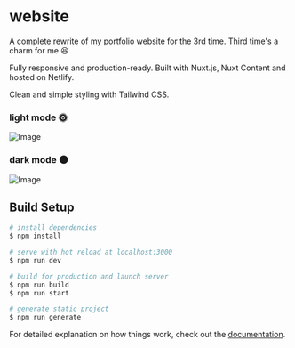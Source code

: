 # website

A complete rewrite of my portfolio website for the 3rd time. Third time's a charm for me 😆

Fully responsive and production-ready. Built with Nuxt.js, Nuxt Content and hosted on Netlify.

Clean and simple styling with Tailwind CSS.

### light mode 🌞

![Image](https://res.cloudinary.com/rentapp/image/upload/v1646086701/Leigh_Dinaya_-_Web_developer_aewiyq.png)

### dark mode 🌑

![Image](https://res.cloudinary.com/rentapp/image/upload/v1645569767/Leigh_Dinaya_-_Web_developer_dzz31m.png)

## Build Setup

```bash
# install dependencies
$ npm install

# serve with hot reload at localhost:3000
$ npm run dev

# build for production and launch server
$ npm run build
$ npm run start

# generate static project
$ npm run generate
```

For detailed explanation on how things work, check out the [documentation](https://nuxtjs.org).
